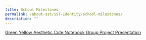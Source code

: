 ```yaml
---
title: School Milestones
permalink: /about-sst/SST-Identity/school-milestones/
description: ""
---
```

  

[Green Yellow Aesthetic Cute Notebook Group Project Presentation](https://www.canva.com/design/DAFd0Fqwds8/view?utm_content=DAFd0Fqwds8&utm_campaign=designshare&utm_medium=embeds&utm_source=link)